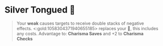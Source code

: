 #  __Silver Tongued__ 🔐
> Your __weak__ causes targets to receive double stacks of negative effects. <:gold:1058304371940655185> replaces your 🔷, this includes any costs.
Advantage to: __Charisma Saves__ and +2 to __Charisma Checks__
